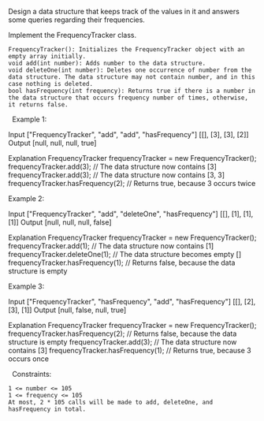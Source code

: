 Design a data structure that keeps track of the values in it and answers some queries regarding their frequencies.

Implement the FrequencyTracker class.


	FrequencyTracker(): Initializes the FrequencyTracker object with an empty array initially.
	void add(int number): Adds number to the data structure.
	void deleteOne(int number): Deletes one occurrence of number from the data structure. The data structure may not contain number, and in this case nothing is deleted.
	bool hasFrequency(int frequency): Returns true if there is a number in the data structure that occurs frequency number of times, otherwise, it returns false.


 
Example 1:

Input
["FrequencyTracker", "add", "add", "hasFrequency"]
[[], [3], [3], [2]]
Output
[null, null, null, true]

Explanation
FrequencyTracker frequencyTracker = new FrequencyTracker();
frequencyTracker.add(3); // The data structure now contains [3]
frequencyTracker.add(3); // The data structure now contains [3, 3]
frequencyTracker.hasFrequency(2); // Returns true, because 3 occurs twice



Example 2:

Input
["FrequencyTracker", "add", "deleteOne", "hasFrequency"]
[[], [1], [1], [1]]
Output
[null, null, null, false]

Explanation
FrequencyTracker frequencyTracker = new FrequencyTracker();
frequencyTracker.add(1); // The data structure now contains [1]
frequencyTracker.deleteOne(1); // The data structure becomes empty []
frequencyTracker.hasFrequency(1); // Returns false, because the data structure is empty



Example 3:

Input
["FrequencyTracker", "hasFrequency", "add", "hasFrequency"]
[[], [2], [3], [1]]
Output
[null, false, null, true]

Explanation
FrequencyTracker frequencyTracker = new FrequencyTracker();
frequencyTracker.hasFrequency(2); // Returns false, because the data structure is empty
frequencyTracker.add(3); // The data structure now contains [3]
frequencyTracker.hasFrequency(1); // Returns true, because 3 occurs once



 
Constraints:


	1 <= number <= 105
	1 <= frequency <= 105
	At most, 2 * 105 calls will be made to add, deleteOne, and hasFrequency in total.

